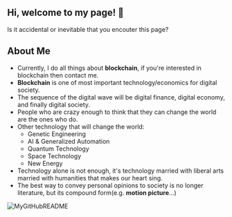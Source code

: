 ## Hi, welcome to my page! 👋

Is it accidental or inevitable that you encouter this page?

## About Me

+ Currently, I do all things about **blockchain**, if you're interested in blockchain then contact me.
+ **Blockchain** is one of most important technology/economics for digital society.
+ The sequence of the digital wave will be digital finance, digital economy, and finally digital society.
+ People who are crazy enough to think that they can change the world are the ones who do.
+ Other technology that will change the world:
  + Genetic Engineering
  + AI & Generalized Automation
  + Quantum Technology
  + Space Technology
  + New Energy
+ Technology alone is not enough, it's technology married with liberal arts married with humanities that makes our heart sing.
+ The best way to convey personal opinions to society is no longer literature, but its compound form(e.g. **motion picture**...)

<!--
**treasersimplifies/treasersimplifies** is a ✨ _special_ ✨ repository because its `README.md` (this file) appears on your GitHub profile.

Here are some ideas to get you started:

- 🔭 I’m currently working on **Blockchain**
- 👯 I’m looking to collaborate on **Blockchain**
- 💬 Ask me about **Blockchain**
- 😄 Pronouns: ...
- ⚡ Fun fact: ...
-->

![MyGitHubREADME](https://github-readme-stats.vercel.app/api?username=treasersimplifies&show_icons=true&theme=synthwave)
